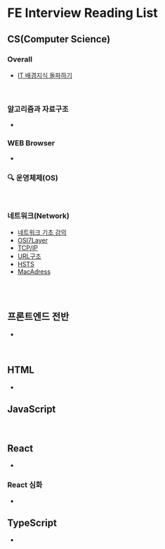 # FE Interview Reading List

## CS(Computer Science)

### Overall

- [IT 배경지식 돌파하기](https://www.grabbing.me/IT-A-to-Z-By-1e1fbc981b7c4c03ac44943085ac8304)

<br />

### 알고리즘과 자료구조

- <br />

### WEB Browser

- <br />

### 🔍 운영체제(OS)

<br />

### 네트워크(Network)

- [네트워크 기초 강의](https://www.youtube.com/watch?v=Av9UFzl_wis&list=PL0d8NnikouEWcF1jJueLdjRIC4HsUlULi)
- [OSI7Layer](https://aws-hyoh.tistory.com/entry/OSI-7-Layer-%EC%89%BD%EA%B2%8C-%EC%9D%B4%ED%95%B4%ED%95%98%EA%B8%B0)
- [TCP/IP](https://aws-hyoh.tistory.com/entry/TCPIP-%EC%89%BD%EA%B2%8C-%EC%9D%B4%ED%95%B4%ED%95%98%EA%B8%B0)
- [URL구조](https://www.grabbing.me/URL-018cdd1bb4b541fab6246569244fcf93)
- [HSTS](https://m.blog.naver.com/PostView.naver?isHttpsRedirect=true&blogId=aepkoreanet&logNo=221575708943)
- [MacAdress](https://m.blog.naver.com/wood0513/222084400286)

<br />
<br />

## 프론트엔드 전반

-

<br />

## HTML

- <br />

## JavaScript

<br />

## React

- <br />

### React 심화

- <br />

## TypeScript

- <br />
